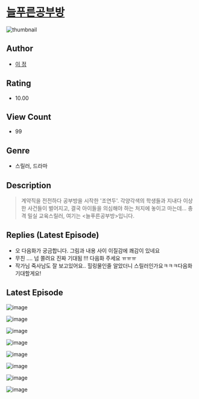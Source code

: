 # [늘푸른공부방](https://comic.naver.com/challenge/list?titleId=810919)
![thumbnail](https://image-comic.pstatic.net/user_contents_data/challenge_comic/2023/05/25/367108/upload_3761413207749899617_480x623.jpeg)

## Author
- [이 정](https://comic.naver.com/artistTitle?id=367108)

## Rating
- 10.00

## View Count
- 99

## Genre
- 스릴러, 드라마

## Description
> 계약직을 전전하다 공부방을 시작한 '조연두'. 각양각색의 학생들과 지내다 이상한 사건들이 벌어지고, 결국 아이들을 의심해야 하는 처지에 놓이고 마는데... 충격 밀실 교육스릴러, 여기는 <늘푸른공부방>입니다.

## Replies (Latest Episode)
- 오 다음화가 궁금합니다. 그림과 내용 사이 이질감에 쾌감이 있네요
- 무친 …. 넘 쫄려요 진짜 기대됨 !!! 다음화 주세요 ㅠㅠㅠ
- 작가님 죽사남도 잘 보고있어요.. 힐링물인줄 알았더니 스릴러인가요ㅋㅋㅋ다음화 기대할게요!

## Latest Episode
![image](https://image-comic.pstatic.net/user_contents_data/challenge_comic/2023/05/25/367108/upload_4049917156890195252.jpeg)

![image](https://image-comic.pstatic.net/user_contents_data/challenge_comic/2023/05/25/367108/upload_4063434552040109153.jpeg)

![image](https://image-comic.pstatic.net/user_contents_data/challenge_comic/2023/05/25/367108/upload_3991095500185088054.jpeg)

![image](https://image-comic.pstatic.net/user_contents_data/challenge_comic/2023/05/25/367108/upload_7291389800575165027.jpeg)

![image](https://image-comic.pstatic.net/user_contents_data/challenge_comic/2023/05/25/367108/upload_7161674907698542385.jpeg)

![image](https://image-comic.pstatic.net/user_contents_data/challenge_comic/2023/05/25/367108/upload_7377231769275413346.jpeg)

![image](https://image-comic.pstatic.net/user_contents_data/challenge_comic/2023/05/25/367108/upload_3617344199212491364.jpeg)

![image](https://image-comic.pstatic.net/user_contents_data/challenge_comic/2023/05/25/367108/upload_3472946231191484472.jpeg)
